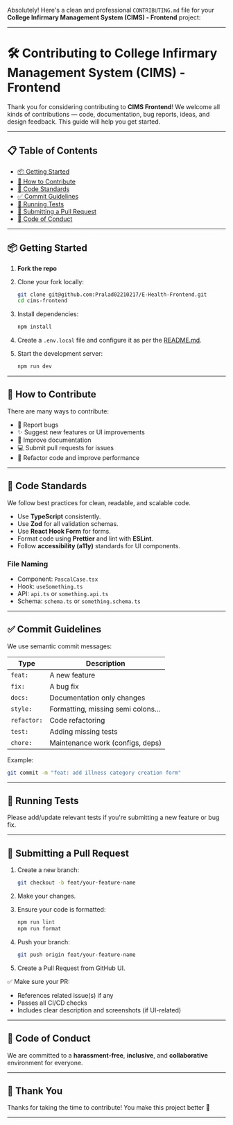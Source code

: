 Absolutely! Here's a clean and professional `CONTRIBUTING.md` file for your **College Infirmary Management System (CIMS) - Frontend** project:

---

# 🛠️ Contributing to College Infirmary Management System (CIMS) - Frontend

Thank you for considering contributing to **CIMS Frontend**! We welcome all kinds of contributions — code, documentation, bug reports, ideas, and design feedback. This guide will help you get started.

---

## 📋 Table of Contents

- [📦 Getting Started](#-getting-started)
- [🌱 How to Contribute](#-how-to-contribute)
- [🔧 Code Standards](#-code-standards)
- [✅ Commit Guidelines](#-commit-guidelines)
- [🧪 Running Tests](#-running-tests)
- [🚀 Submitting a Pull Request](#-submitting-a-pull-request)
- [🙌 Code of Conduct](#-code-of-conduct)

---

## 📦 Getting Started

1. **Fork the repo**
2. Clone your fork locally:
   ```bash
   git clone git@github.com:Pralad02210217/E-Health-Frontend.git
   cd cims-frontend
   ```
3. Install dependencies:
   ```bash
   npm install
   ```
4. Create a `.env.local` file and configure it as per the [README.md](./README.md).

5. Start the development server:
   ```bash
   npm run dev
   ```

---

## 🌱 How to Contribute

There are many ways to contribute:

- 🐛 Report bugs
- ✨ Suggest new features or UI improvements
- 📝 Improve documentation
- 💻 Submit pull requests for issues
- 🎨 Refactor code and improve performance

---

## 🔧 Code Standards

We follow best practices for clean, readable, and scalable code.

- Use **TypeScript** consistently.
- Use **Zod** for all validation schemas.
- Use **React Hook Form** for forms.
- Format code using **Prettier** and lint with **ESLint**.
- Follow **accessibility (a11y)** standards for UI components.

### File Naming

- Component: `PascalCase.tsx`
- Hook: `useSomething.ts`
- API: `api.ts` or `something.api.ts`
- Schema: `schema.ts` or `something.schema.ts`

---

## ✅ Commit Guidelines

We use semantic commit messages:

| Type     | Description                        |
|----------|------------------------------------|
| `feat:`  | A new feature                      |
| `fix:`   | A bug fix                          |
| `docs:`  | Documentation only changes         |
| `style:` | Formatting, missing semi colons…   |
| `refactor:` | Code refactoring                |
| `test:`  | Adding missing tests               |
| `chore:` | Maintenance work (configs, deps)   |

Example:
```bash
git commit -m "feat: add illness category creation form"
```

---

## 🧪 Running Tests



Please add/update relevant tests if you're submitting a new feature or bug fix.

---

## 🚀 Submitting a Pull Request

1. Create a new branch:
   ```bash
   git checkout -b feat/your-feature-name
   ```

2. Make your changes.

3. Ensure your code is formatted:
   ```bash
   npm run lint
   npm run format
   ```

4. Push your branch:
   ```bash
   git push origin feat/your-feature-name
   ```

5. Create a Pull Request from GitHub UI.

✅ Make sure your PR:
- References related issue(s) if any
- Passes all CI/CD checks
- Includes clear description and screenshots (if UI-related)

---

## 🙌 Code of Conduct

We are committed to a **harassment-free**, **inclusive**, and **collaborative** environment for everyone. 

---

## 🙏 Thank You

Thanks for taking the time to contribute! You make this project better 💙

---